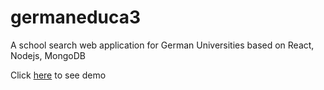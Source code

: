 # germaneduca3
A school search web application for German Universities based on React, Nodejs, MongoDB

Click [here](https://germaneduca.herokuapp.com/) to see demo
